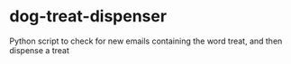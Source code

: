 # dog-treat-dispenser
Python script to check for new emails containing the word treat, and then dispense a treat
